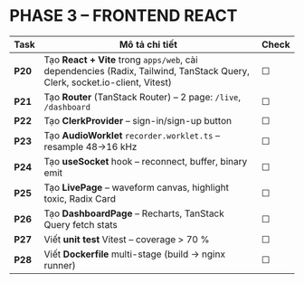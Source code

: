 # PHASE 3 – FRONTEND REACT

| Task    | Mô tả chi tiết                                                                                                             | Check |
| ------- | -------------------------------------------------------------------------------------------------------------------------- | ----- |
| **P20** | Tạo **React + Vite** trong `apps/web`, cài dependencies (Radix, Tailwind, TanStack Query, Clerk, socket.io-client, Vitest) | ☐     |
| **P21** | Tạo **Router** (TanStack Router) – 2 page: `/live`, `/dashboard`                                                           | ☐     |
| **P22** | Tạo **ClerkProvider** – sign-in/sign-up button                                                                             | ☐     |
| **P23** | Tạo **AudioWorklet** `recorder.worklet.ts` – resample 48→16 kHz                                                            | ☐     |
| **P24** | Tạo **useSocket** hook – reconnect, buffer, binary emit                                                                    | ☐     |
| **P25** | Tạo **LivePage** – waveform canvas, highlight toxic, Radix Card                                                            | ☐     |
| **P26** | Tạo **DashboardPage** – Recharts, TanStack Query fetch stats                                                               | ☐     |
| **P27** | Viết **unit test** Vitest – coverage > 70 %                                                                                | ☐     |
| **P28** | Viết **Dockerfile** multi-stage (build → nginx runner)                                                                     | ☐     |
